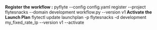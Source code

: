 **Register the workflow :**
pyflyte --config config.yaml register --project flytesnacks --domain development workflow.py --version v1
**Activate the Launch Plan**
flytectl update launchplan -p flytesnacks -d development my_fixed_rate_lp --version v1 --activate
